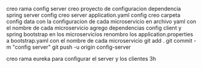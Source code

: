creo rama config server
creo proyecto de configuracion
dependencia spring server config
creo server application.yaml config
creo carpeta config data con la configuracion de cada microservicio en archivo yaml con el nombre de cada microservicio
agrego dependencias config client y spring bootstrap en los microservicios
renombro los application.properties a bootstrap.yaml con el nombre de cada microservicio
git add .
git commit -m "config server"
git push -u origin config-server

creo rama eureka para configurar el server y los clientes 3h

